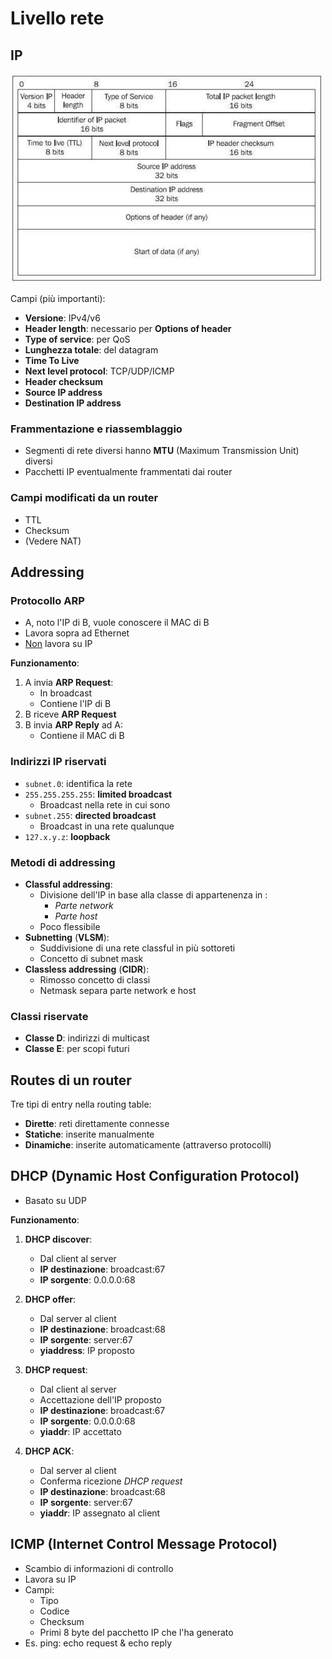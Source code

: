 # Livello rete

## IP

![IP](img/IP.jpg)

Campi (più importanti):
* **Versione**: IPv4/v6
* **Header length**: necessario per **Options of header**
* **Type of service**: per QoS
* **Lunghezza totale**: del datagram
* **Time To Live**
* **Next level protocol**: TCP/UDP/ICMP
* **Header checksum**
* **Source IP address**
* **Destination IP address**

### Frammentazione e riassemblaggio
* Segmenti di rete diversi hanno **MTU** (Maximum Transmission Unit) diversi
* Pacchetti IP eventualmente frammentati dai router

### Campi modificati da un router
* TTL
* Checksum
* (Vedere NAT)

## Addressing

### Protocollo ARP
* A, noto l'IP di B, vuole conoscere il MAC di B
* Lavora sopra ad Ethernet
* <u>Non</u> lavora su IP

**Funzionamento**:
1. A invia **ARP Request**:
	* In broadcast
	* Contiene l'IP di B
1. B riceve **ARP Request**
1. B invia **ARP Reply** ad A:
	* Contiene il MAC di B

### Indirizzi IP riservati
* `subnet.0`: identifica la rete
* `255.255.255.255`: **limited broadcast**
	* Broadcast nella rete in cui sono
* `subnet.255`: **directed broadcast**
	* Broadcast in una rete qualunque
* `127.x.y.z`: **loopback**

### Metodi di addressing
- **Classful addressing**: 
	* Divisione dell'IP in base alla classe di appartenenza in :
		* *Parte network*
		* *Parte host*
	* Poco flessibile
- **Subnetting** (**VLSM**):
	* Suddivisione di una rete classful in più sottoreti
	* Concetto di subnet mask
- **Classless addressing** (**CIDR**):
	* Rimosso concetto di classi
	* Netmask separa parte network e host

### Classi riservate
* **Classe D**: indirizzi di multicast
* **Classe E**: per scopi futuri

## Routes di un router
Tre tipi di entry nella routing table:
- **Dirette**: reti direttamente connesse
- **Statiche**: inserite manualmente
- **Dinamiche**: inserite automaticamente (attraverso protocolli)

## DHCP (Dynamic Host Configuration Protocol)
* Basato su UDP

**Funzionamento**:
1. **DHCP discover**:
	* Dal client al server
	* **IP destinazione**: broadcast:67
	* **IP sorgente**: 0.0.0.0:68

1. **DHCP offer**:
	* Dal server al client
	* **IP destinazione**: broadcast:68
	* **IP sorgente**: server:67
	* **yiaddress**: IP proposto

1. **DHCP request**:
	* Dal client al server
	* Accettazione dell'IP proposto
	* **IP destinazione**: broadcast:67
	* **IP sorgente**: 0.0.0.0:68
	* **yiaddr**: IP accettato

1. **DHCP ACK**:
	* Dal server al client
	* Conferma ricezione *DHCP request*
	* **IP destinazione**: broadcast:68
	* **IP sorgente**: server:67
	* **yiaddr**: IP assegnato al client

## ICMP (Internet Control Message Protocol)
* Scambio di informazioni di controllo
* Lavora su IP
* Campi:
	* Tipo
	* Codice
	* Checksum
	* Primi 8 byte del pacchetto IP che l'ha generato
* Es. ping: echo request & echo reply
